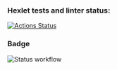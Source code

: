 ### Hexlet tests and linter status:
[![Actions Status](https://github.com/mikonoid/devops-for-programmers-project-lvl1/workflows/hexlet-check/badge.svg)](https://github.com/mikonoid/devops-for-programmers-project-lvl1/actions)

### Badge 

![Status workflow](https://github.com/mikonoid/devops-for-programmers-project-lvl1/actions/workflows/push.yml/badge.svg)
